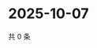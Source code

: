 # 2025-10-07

共 0 条

<!-- BEGIN ZHIHUVIDEO -->
<!-- 最后更新时间 Tue Oct 07 2025 02:16:29 GMT+0800 (China Standard Time) -->

<!-- END ZHIHUVIDEO -->
